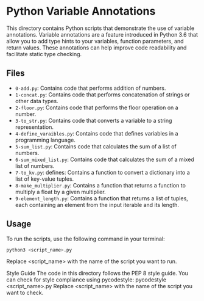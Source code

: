 # Python Variable Annotations

This directory contains Python scripts that demonstrate the use of variable annotations. Variable annotations are a feature introduced in Python 3.6 that allow you to add type hints to your variables, function parameters, and return values. These annotations can help improve code readability and facilitate static type checking.

## Files

- `0-add.py`: Contains code that performs addition of numbers.
- `1-concat.py`: Contains code that performs concatenation of strings or other data types.
- `2-floor.py`: Contains code that performs the floor operation on a number.
- `3-to_str.py`: Contains code that converts a variable to a string representation.
- `4-define_varaibles.py`: Contains code that defines variables in a programming language.
- `5-sum_list.py`: Contains code that calculates the sum of a list of numbers.
- `6-sum_mixed_list.py`: Contains code that calculates the sum of a mixed list of numbers.
- `7-to_kv.py`: defines: Contains a function to convert a dictionary into a list of key-value tuples.
- `8-make_multiplier.py`: Contains a function that returns a function to multiply a float by a given multiplier.
- `9-element_length.py`: Contains a function that returns a list of tuples, each containing an element from the input iterable and its length.

## Usage

To run the scripts, use the following command in your terminal:

```bash
python3 <script_name>.py
```

Replace <script_name> with the name of the script you want to run.

Style Guide
The code in this directory follows the PEP 8 style guide. You can check for style compliance using pycodestyle:
pycodestyle <script_name>.py
Replace <script_name> with the name of the script you want to check.
